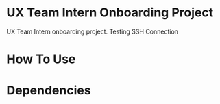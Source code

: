 # UX Team Intern Onboarding Project
UX Team Intern onboarding project.
Testing SSH Connection
# How To Use

# Dependencies
